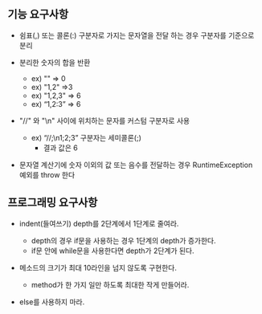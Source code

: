 ## 기능 요구사항
- 쉼표(,) 또는 콜론(:) 구분자로 가지는 문자열을 전달 하는 경우 구분자를 기준으로 분리

- 분리한 숫자의 합을 반환 
  - ex)  "" => 0
  - ex) "1,2" =>3
  - ex) "1,2,3" => 6
  - ex) “1,2:3” => 6
  
- "//" 와 "\n" 사이에 위치하는 문자를 커스텀 구분자로 사용
  - ex) “//;\n1;2;3”   구분자는 세미콜론(;)
      - 결과 값은 6

- 문자열 계산기에 숫자 이외의 값 또는 음수를 전달하는 경우 RuntimeException 예외를 throw 한다

## 프로그래밍 요구사항
- indent(들여쓰기) depth를 2단계에서 1단계로 줄여라.
  - depth의 경우 if문을 사용하는 경우 1단계의 depth가 증가한다. 
  - if문 안에 while문을 사용한다면 depth가 2단계가 된다.
  
- 메소드의 크기가 최대 10라인을 넘지 않도록 구현한다.
  - method가 한 가지 일만 하도록 최대한 작게 만들어라.
  
- else를 사용하지 마라.

